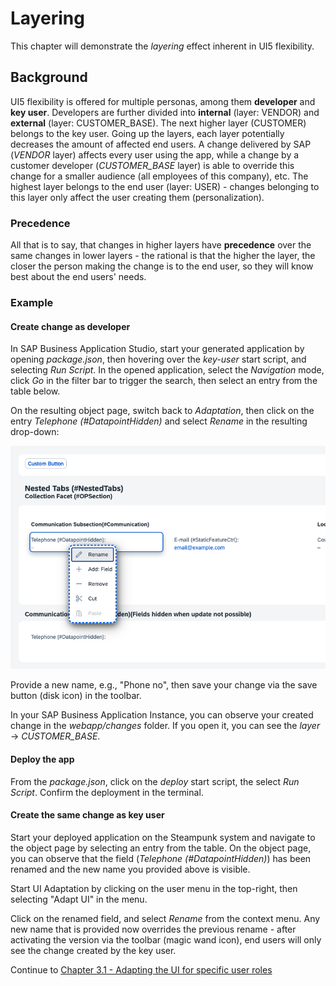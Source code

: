 # Layering

This chapter will demonstrate the *layering* effect inherent in UI5 flexibility.

## Background

UI5 flexibility is offered for multiple personas, among them **developer** and **key user**. Developers are further divided into **internal** (layer: VENDOR) and **external** (layer: CUSTOMER_BASE). The next higher layer (CUSTOMER) belongs to the key user. Going up the layers, each layer potentially decreases the amount of affected end users. A change delivered by SAP (*VENDOR* layer) affects every user using the app, while a change by a customer developer (*CUSTOMER_BASE* layer) is able to override this change for a smaller audience (all employees of this company), etc. The highest layer belongs to the end user (layer: USER) - changes belonging to this layer only affect the user creating them (personalization).

### Precedence

All that is to say, that changes in higher layers have **precedence** over the same changes in lower layers - the rational is that the higher the layer, the closer the person making the change is to the end user, so they will know best about the end users' needs.

### Example

#### Create change as developer

In SAP Business Application Studio, start your generated application by opening *package.json*, then hovering over the *key-user* start script, and selecting *Run Script*. In the opened application, select the *Navigation* mode, click *Go* in the filter bar to trigger the search, then select an entry from the table below.

On the resulting object page, switch back to *Adaptation*, then click on the entry *Telephone (#DatapointHidden)* and select *Rename* in the resulting drop-down:

<img src="img/RenamePhone.png" width="900">

Provide a new name, e.g., "Phone no", then save your change via the save button (disk icon) in the toolbar.

In your SAP Business Application Instance, you can observe your created change in the *webapp/changes* folder. If you open it, you can see the *layer* -> *CUSTOMER_BASE*.

#### Deploy the app

From the *package.json*, click on the *deploy* start script, the select *Run Script*. Confirm the deployment in the terminal.

#### Create the same change as key user

Start your deployed application on the Steampunk system and navigate to the object page by selecting an entry from the table. On the object page, you can observe that the field (*Telephone (#DatapointHidden)*) has been renamed and the new name you provided above is visible.

Start UI Adaptation by clicking on the user menu in the top-right, then selecting "Adapt UI" in the menu.

Click on the renamed field, and select *Rename* from the context menu. Any new name that is provided now overrides the previous rename - after activating the version via the toolbar (magic wand icon), end users will only see the change created by the key user.

Continue to [Chapter 3.1 - Adapting the UI for specific user roles](/chapters/3.1-context-based-adaptation)